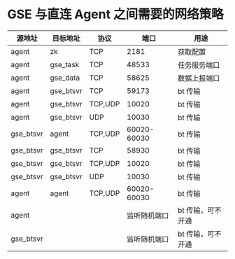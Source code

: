# GSE 与直连 Agent 之间需要的网络策略

源地址|目标地址|协议|端口|用途
   --|--|--|--|--
agent|zk|TCP|2181|获取配置
agent|gse_task|TCP|48533|任务服务端口
agent|gse_data|TCP|58625|数据上报端口
agent|gse_btsvr|TCP|59173|bt 传输
agent|gse_btsvr|TCP,UDP|10020|bt 传输
agent|gse_btsvr|UDP|10030|bt 传输
gse_btsvr|agent|TCP,UDP|60020-60030|bt 传输
gse_btsvr|gse_btsvr|TCP|58930|bt 传输
gse_btsvr|gse_btsvr|TCP,UDP|10020|bt 传输
gse_btsvr|gse_btsvr|UDP|10030|bt 传输
agent|agent|TCP,UDP|60020-60030|bt 传输
agent|||监听随机端口|bt 传输，可不开通
gse_btsvr|||监听随机端口|bt 传输，可不开通
